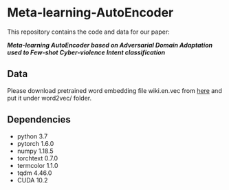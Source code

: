 # Meta-learning-AutoEncoder
This repository contains the code and data for our paper: <br/>

***Meta-learning AutoEncoder based on Adversarial Domain Adaptation used to Few-shot Cyber-violence Intent classification*** <br/>

## Data

Please download pretrained word embedding file wiki.en.vec from [here](https://dl.fbaipublicfiles.com/fasttext/vectors-wiki/wiki.en.vec) and put it under word2vec/ folder.

## Dependencies
* python 3.7
* pytorch 1.6.0
* numpy 1.18.5
* torchtext 0.7.0
* termcolor 1.1.0
* tqdm 4.46.0
* CUDA 10.2
